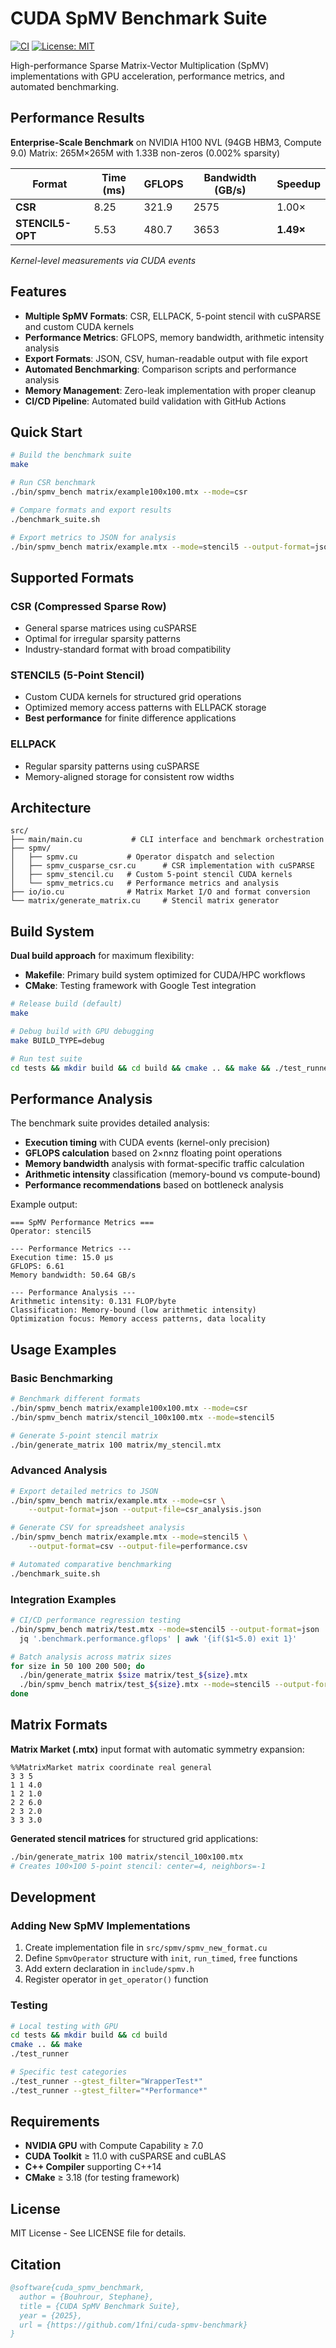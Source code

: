 # CUDA SpMV Benchmark Suite

[![CI](https://github.com/1fni/cuda-spmv-benchmark/actions/workflows/ci.yml/badge.svg)](https://github.com/1fni/cuda-spmv-benchmark/actions/workflows/ci.yml)
[![License: MIT](https://img.shields.io/badge/License-MIT-yellow.svg)](https://opensource.org/licenses/MIT)

High-performance Sparse Matrix-Vector Multiplication (SpMV) implementations with GPU acceleration, performance metrics, and automated benchmarking.

## Performance Results

**Enterprise-Scale Benchmark** on NVIDIA H100 NVL (94GB HBM3, Compute 9.0)
Matrix: 265M×265M with 1.33B non-zeros (0.002% sparsity)

| Format          | Time (ms) | GFLOPS  | Bandwidth (GB/s) | Speedup |
|-----------------|-----------|---------|------------------|---------|
| **CSR**         | 8.25      | 321.9   | 2575             | 1.00×   |
| **STENCIL5-OPT**| 5.53      | 480.7   | 3653             | **1.49×**|

*Kernel-level measurements via CUDA events*

## Features

- **Multiple SpMV Formats**: CSR, ELLPACK, 5-point stencil with cuSPARSE and custom CUDA kernels
- **Performance Metrics**: GFLOPS, memory bandwidth, arithmetic intensity analysis  
- **Export Formats**: JSON, CSV, human-readable output with file export
- **Automated Benchmarking**: Comparison scripts and performance analysis
- **Memory Management**: Zero-leak implementation with proper cleanup
- **CI/CD Pipeline**: Automated build validation with GitHub Actions

## Quick Start

```bash
# Build the benchmark suite
make

# Run CSR benchmark  
./bin/spmv_bench matrix/example100x100.mtx --mode=csr

# Compare formats and export results
./benchmark_suite.sh

# Export metrics to JSON for analysis
./bin/spmv_bench matrix/example.mtx --mode=stencil5 --output-format=json --output-file=results.json
```

## Supported Formats

### CSR (Compressed Sparse Row)
- General sparse matrices using cuSPARSE
- Optimal for irregular sparsity patterns
- Industry-standard format with broad compatibility

### STENCIL5 (5-Point Stencil)  
- Custom CUDA kernels for structured grid operations
- Optimized memory access patterns with ELLPACK storage
- **Best performance** for finite difference applications

### ELLPACK
- Regular sparsity patterns using cuSPARSE
- Memory-aligned storage for consistent row widths

## Architecture

```
src/
├── main/main.cu           # CLI interface and benchmark orchestration
├── spmv/
│   ├── spmv.cu           # Operator dispatch and selection
│   ├── spmv_cusparse_csr.cu      # CSR implementation with cuSPARSE
│   ├── spmv_stencil.cu   # Custom 5-point stencil CUDA kernels  
│   └── spmv_metrics.cu   # Performance metrics and analysis
├── io/io.cu              # Matrix Market I/O and format conversion
└── matrix/generate_matrix.cu     # Stencil matrix generator
```

## Build System

**Dual build approach** for maximum flexibility:
- **Makefile**: Primary build system optimized for CUDA/HPC workflows
- **CMake**: Testing framework with Google Test integration

```bash
# Release build (default)
make

# Debug build with GPU debugging
make BUILD_TYPE=debug  

# Run test suite
cd tests && mkdir build && cd build && cmake .. && make && ./test_runner
```

## Performance Analysis

The benchmark suite provides detailed analysis:

- **Execution timing** with CUDA events (kernel-only precision)
- **GFLOPS calculation** based on 2×nnz floating point operations  
- **Memory bandwidth** analysis with format-specific traffic calculation
- **Arithmetic intensity** classification (memory-bound vs compute-bound)
- **Performance recommendations** based on bottleneck analysis

Example output:
```
=== SpMV Performance Metrics ===
Operator: stencil5

--- Performance Metrics ---
Execution time: 15.0 μs
GFLOPS: 6.61
Memory bandwidth: 50.64 GB/s

--- Performance Analysis ---
Arithmetic intensity: 0.131 FLOP/byte
Classification: Memory-bound (low arithmetic intensity)
Optimization focus: Memory access patterns, data locality
```

## Usage Examples

### Basic Benchmarking
```bash
# Benchmark different formats
./bin/spmv_bench matrix/example100x100.mtx --mode=csr
./bin/spmv_bench matrix/stencil_100x100.mtx --mode=stencil5

# Generate 5-point stencil matrix
./bin/generate_matrix 100 matrix/my_stencil.mtx
```

### Advanced Analysis
```bash  
# Export detailed metrics to JSON
./bin/spmv_bench matrix/example.mtx --mode=csr \
    --output-format=json --output-file=csr_analysis.json

# Generate CSV for spreadsheet analysis  
./bin/spmv_bench matrix/example.mtx --mode=stencil5 \
    --output-format=csv --output-file=performance.csv

# Automated comparative benchmarking
./benchmark_suite.sh
```

### Integration Examples
```bash
# CI/CD performance regression testing
./bin/spmv_bench matrix/test.mtx --mode=stencil5 --output-format=json | \
  jq '.benchmark.performance.gflops' | awk '{if($1<5.0) exit 1}'

# Batch analysis across matrix sizes
for size in 50 100 200 500; do
  ./bin/generate_matrix $size matrix/test_${size}.mtx
  ./bin/spmv_bench matrix/test_${size}.mtx --mode=stencil5 --output-format=csv
done
```

## Matrix Formats

**Matrix Market (.mtx)** input format with automatic symmetry expansion:
```
%%MatrixMarket matrix coordinate real general
3 3 5
1 1 4.0
1 2 1.0  
2 2 6.0
2 3 2.0
3 3 3.0
```

**Generated stencil matrices** for structured grid applications:
```bash
./bin/generate_matrix 100 matrix/stencil_100x100.mtx
# Creates 100×100 5-point stencil: center=4, neighbors=-1
```

## Development

### Adding New SpMV Implementations
1. Create implementation file in `src/spmv/spmv_new_format.cu`
2. Define `SpmvOperator` structure with `init`, `run_timed`, `free` functions
3. Add extern declaration in `include/spmv.h`  
4. Register operator in `get_operator()` function

### Testing
```bash
# Local testing with GPU
cd tests && mkdir build && cd build
cmake .. && make
./test_runner

# Specific test categories
./test_runner --gtest_filter="WrapperTest*"
./test_runner --gtest_filter="*Performance*"
```

## Requirements

- **NVIDIA GPU** with Compute Capability ≥ 7.0
- **CUDA Toolkit** ≥ 11.0 with cuSPARSE and cuBLAS
- **C++ Compiler** supporting C++14
- **CMake** ≥ 3.18 (for testing framework)

## License

MIT License - See LICENSE file for details.

## Citation

```bibtex
@software{cuda_spmv_benchmark,
  author = {Bouhrour, Stephane},
  title = {CUDA SpMV Benchmark Suite},
  year = {2025},
  url = {https://github.com/1fni/cuda-spmv-benchmark}
}
```